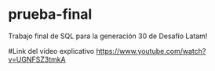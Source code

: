 # prueba-final
Trabajo final de SQL para la generación 30 de Desafío Latam!

#Link del video explicativo
https://www.youtube.com/watch?v=UGNFSZ3tmkA
